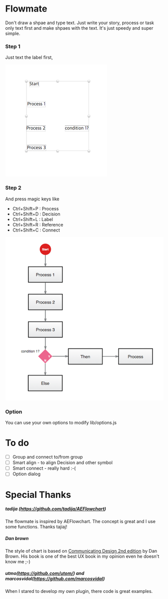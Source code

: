# Flowmate

Don't draw a shpae and type text. Just write your story, process or task only text first and make shpaes with the text. It's just speedy and super simple. 

### Step 1
Just text the label first, 

![before](doc/before.png)

### Step 2
And press magic keys like 
* Ctrl+Shift+P : Process 
* Ctrl+Shift+D : Decision
* Ctrl+Shift+L : Label
* Ctrl+Shift+R : Reference
* Ctrl+Shift+C : Connect

![after](doc/after.png)

### Option

You can use your own options to modify lib/options.js

# To do

- [ ] Group and connect to/from group
- [ ] Smart align - to align Decision and other symbol
- [ ] Smart connect - really hard :-(
- [ ] Option dialog 

# Special Thanks 

##### tadija (https://github.com/tadija/AEFlowchart)

The flowmate is inspired by AEFlowchart. The concept is great and I use some functions. Thanks tajiaj!

##### Dan brown

The style of chart is based on [Communicating Design 2nd edition](http://www.amazon.com/Communicating-Design-Developing-Documentation-Planning/dp/0321712463) by Dan Brown. His book is one of the best UX book in my opinion even he doesn't know me ;-) 

##### utmo(https://github.com/utom/) and marcosvidal(https://github.com/marcosvidal)

When I stared to develop my own plugin, there code is great examples. 
